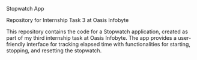Stopwatch App

Repository for Internship Task 3 at Oasis Infobyte

This repository contains the code for a Stopwatch application, created as part of my third internship task at Oasis Infobyte. The app provides a user-friendly interface for tracking elapsed time with functionalities for starting, stopping, and resetting the stopwatch.
